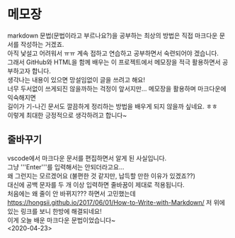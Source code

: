 # 메모장
markdown 문법(문법이라고 부르나요?)을 공부하는 최상의 방법은 직접 마크다운 문서를 작성하는 거겠죠.  
아직 낯설고 어려워서 ㅠㅠ 계속 접하고 연습하고 공부하면서 숙련되어야 겠습니다.  
그래서 GitHub와 HTML을 함께 배우는 이 프로젝트에서 메모장을 적극 활용하면서 공부하고자 합니다.  
생각나는 내용이 있으면 망설임없이 글을 쓰려고 해요!  
너무 두서없이 쓰게되진 않을까하는 걱정이 앞서지만... 메모장을 활용하며 마크다운에 익숙해지면   
길이가 기-나긴 문서도 깔끔하게 정리하는 방법을 배우게 되지 않을까 싶네요. ㅎㅎ  
이렇게 최대한 긍정적으로 생각하려고 합니다~

## 줄바꾸기
vscode에서 마크다운 문서를 편집하면서 알게 된 사실입니다.  
그냥 '''Enter'''를 입력해서는 안되더라고요...  
왜 그런지는 모르겠어요 (불편한 것 같지만, 납득할 만한 이유가 있겠죠??)  
대신에 공백 문자를 두 개 이상 입력하면 줄바꿈이 제대로 적용됩니다.  
처음에는 왜 줄이 안 바뀌지??? 하면서 고민했는데  
https://hongsii.github.io/2017/06/01/How-to-Write-with-Markdown/
저 위에 있는 링크를 보니 한방에 해결되네요!  
이게 오늘 배운 마크다운 문법이었습니다~  
<2020-04-23>